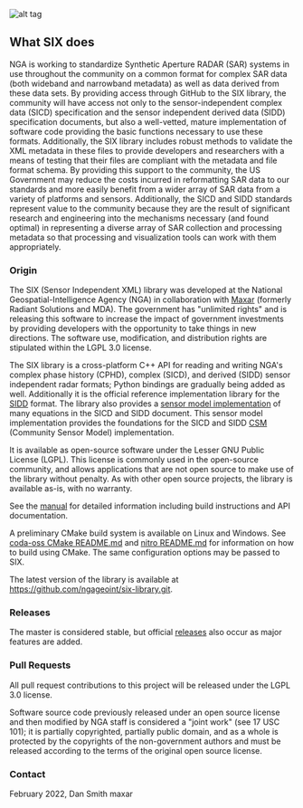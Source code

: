 ![alt tag](https://raw.github.com/ngageoint/six-library/master/docs/six_logo.png?raw=true)

## What SIX does

NGA is working to standardize Synthetic Aperture RADAR (SAR) systems in use throughout the community on a common format for complex SAR data (both wideband and narrowband metadata) as well as data derived from these data sets.  By providing access through GitHub to the SIX library, the community will have access not only to the sensor-independent complex data (SICD) specification and the sensor independent derived data (SIDD) specification documents, but also a well-vetted, mature implementation of software code providing the basic functions necessary to use these formats.  Additionally, the SIX library includes robust methods to validate the XML metadata in these files to provide developers and researchers with a means of testing that their files are compliant with the metadata and file format schema.  By providing this support to the community, the US Government may reduce the costs incurred in reformatting SAR data to our standards and more easily benefit from a wider array of SAR data from a variety of platforms and sensors. Additionally, the SICD and SIDD standards represent value to the community because they are the result of significant research and engineering into the mechanisms necessary (and found optimal) in representing a diverse array of SAR collection and processing metadata so that processing and visualization tools can work with them appropriately.

### Origin

The SIX (Sensor Independent XML) library was developed at the National Geospatial-Intelligence Agency (NGA) in collaboration
with [Maxar](http://maxar.com) (formerly Radiant Solutions and MDA). The government has "unlimited rights" and is releasing
this software to increase the impact of government investments by providing developers with the opportunity to take things
in new directions. The software use, modification, and distribution rights are stipulated within the LGPL 3.0 license.

The SIX library is a cross-platform C++ API for reading and writing NGA's complex phase history (CPHD), complex (SICD),
and derived (SIDD) sensor independent radar formats; Python bindings are gradually being added as well.  Additionally it
is the official reference implementation library for the
[SIDD](https://github.com/ngageoint/six-library/wiki/Sensor-Independent-Derived-Data-(SIDD)-Standard) format. The library
also provides a [sensor model implementation](https://github.com/ngageoint/six-library/wiki) of many equations in the
SICD and SIDD document.  This sensor model implementation provides the foundations for the SICD and SIDD
[CSM](https://github.com/sminster/csm) (Community Sensor Model) implementation.

It is available as open-source software under the Lesser GNU Public License (LGPL). This license is commonly used in the
open-source community, and allows applications that are not open source to make use of the library without penalty. As with
other open source projects, the library is available as-is, with no warranty.

See the [manual](https://github.com/ngageoint/six-library/blob/master/docs/six-manual.pdf) for detailed information including
build instructions and API documentation.

A preliminary CMake build system is available on Linux and Windows. See [coda-oss CMake README.md](externals/coda-oss/cmake/README.md)
and [nitro README.md](externals/nitro/README.md) for information on how to build using CMake. The same configuration options
may be passed to SIX.

The latest version of the library is available at https://github.com/ngageoint/six-library.git.

### Releases
The master is considered stable, but official [releases](https://github.com/ngageoint/six-library/releases) also occur as
major features are added.

### Pull Requests

All pull request contributions to this project will be released under the LGPL 3.0 license.

Software source code previously released under an open source license and then modified by NGA staff is considered a
"joint work" (see 17 USC 101); it is partially copyrighted, partially public domain, and as a whole is protected by the
copyrights of the non-government authors and must be released according to the terms of the original open source license.

### Contact
February 2022, Dan <dot> Smith <at> maxar <dot> <see><oh><em>
